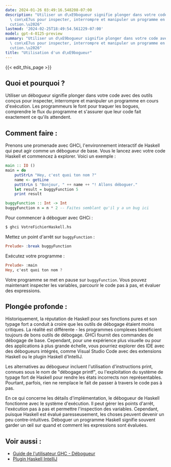 ```yaml
---
date: 2024-01-26 03:49:16.548208-07:00
description: "Utiliser un d\xE9bogueur signifie plonger dans votre code avec des outils\
  \ con\xE7us pour inspecter, interrompre et manipuler un programme en cours d'ex\xE9\
  cution.\u2026"
lastmod: '2024-02-25T18:49:54.561229-07:00'
model: gpt-4-0125-preview
summary: "Utiliser un d\xE9bogueur signifie plonger dans votre code avec des outils\
  \ con\xE7us pour inspecter, interrompre et manipuler un programme en cours d'ex\xE9\
  cution.\u2026"
title: "Utilisation d'un d\xE9bogueur"
---
```


{{< edit_this_page >}}

## Quoi et pourquoi ?
Utiliser un débogueur signifie plonger dans votre code avec des outils conçus pour inspecter, interrompre et manipuler un programme en cours d'exécution. Les programmeurs le font pour traquer les bogues, comprendre le flux du programme et s'assurer que leur code fait exactement ce qu'ils attendent.

## Comment faire :
Prenons une promenade avec GHCi, l'environnement interactif de Haskell qui peut agir comme un débogueur de base. Vous le lancez avec votre code Haskell et commencez à explorer. Voici un exemple :

```Haskell
main :: IO ()
main = do
    putStrLn "Hey, c'est quoi ton nom ?"
    name <- getLine
    putStrLn $ "Bonjour, " ++ name ++ "! Allons déboguer."
    let result = buggyFunction 5
    print result

buggyFunction :: Int -> Int
buggyFunction n = n * 2 -- Faites semblant qu'il y a un bug ici
```

Pour commencer à déboguer avec GHCi :

```bash
$ ghci VotreFichierHaskell.hs
```

Mettez un point d'arrêt sur `buggyFunction` :

```Haskell
Prelude> :break buggyFunction
```

Exécutez votre programme :

```Haskell
Prelude> :main
Hey, c'est quoi ton nom ?
```

Votre programme se met en pause sur `buggyFunction`. Vous pouvez maintenant inspecter les variables, parcourir le code pas à pas, et évaluer des expressions.

## Plongée profonde :
Historiquement, la réputation de Haskell pour ses fonctions pures et son typage fort a conduit à croire que les outils de débogage étaient moins critiques. La réalité est différente - les programmes complexes bénéficient toujours de bons outils de débogage. GHCi fournit des commandes de débogage de base. Cependant, pour une expérience plus visuelle ou pour des applications à plus grande échelle, vous pourriez explorer des IDE avec des débogueurs intégrés, comme Visual Studio Code avec des extensions Haskell ou le plugin Haskell d'IntelliJ.

Les alternatives au débogueur incluent l'utilisation d'instructions print, connues sous le nom de "débogage printf", ou l'exploitation du système de typage fort de Haskell pour rendre les états incorrects non représentables. Pourtant, parfois, rien ne remplace le fait de passer à travers le code pas à pas.

En ce qui concerne les détails d'implémentation, le débogueur de Haskell fonctionne avec le système d'exécution. Il peut gérer les points d'arrêt, l'exécution pas à pas et permettre l'inspection des variables. Cependant, puisque Haskell est évalué paresseusement, les choses peuvent devenir un peu contre-intuitives. Déboguer un programme Haskell signifie souvent garder un œil sur quand et comment les expressions sont évaluées.

## Voir aussi :
- [Guide de l'utilisateur GHC - Débogueur](https://downloads.haskell.org/~ghc/latest/docs/html/users_guide/debugging.html)
- [Plugin Haskell IntelliJ](https://plugins.jetbrains.com/plugin/8258-intellij-haskell)
